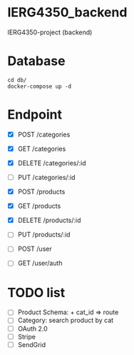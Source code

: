 # IERG4350_backend
IERG4350-project (backend)

# Database
```
cd db/
docker-compose up -d
```

# Endpoint
- [x] POST /categories
- [x] GET /categories
- [x] DELETE /categories/:id
- [ ] PUT /categories/:id

- [x] POST /products
- [x] GET /products
- [x] DELETE /products/:id
- [ ] PUT /products/:id

- [ ] POST /user
- [ ] GET /user/auth

# TODO list
- [ ] Product Schema: + cat_id => route
- [ ] Category: search product by cat
- [ ] OAuth 2.0
- [ ] Stripe
- [ ] SendGrid
